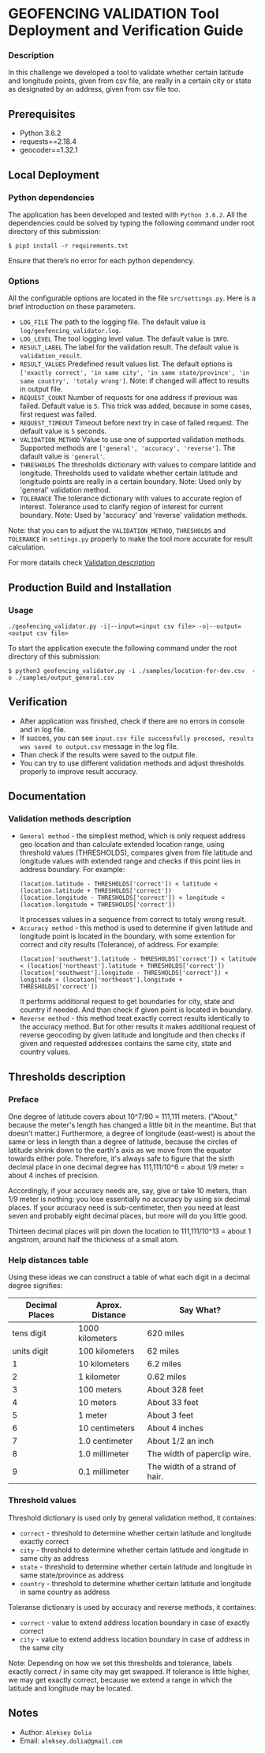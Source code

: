 # GEOFENCING VALIDATION Tool Deployment and Verification Guide

### Description
In this challenge we developed a tool to validate whether certain latitude and longitude points, given from csv file, are really in a certain city or state as designated by an address, given from csv file too.

## Prerequisites
* Python 3.6.2
* requests==2.18.4
* geocoder==1.32.1

## Local Deployment
### Python dependencies
The application has been developed and tested with `Python 3.6.2`.
All the dependencies could be solved by typing the following command under root directory of this submission:

```
$ pip3 install -r requirements.txt
```
Ensure that there’s no error for each python dependency.

### Options
All the configurable options are located in the file `src/settings.py`.
Here is a brief introduction on these parameters.

* `LOG_FILE` The path to the logging file. The default value is `log/geofencing_validator.log`.
* `LOG_LEVEL` The tool logging level value. The default value is `INFO`.
* `RESULT_LABEL` The label for the validation result. The default value is `validation_result`.
* `RESULT_VALUES` Predefined result values list. The default options is `['exactly correct', 'in same city', 'in same state/province', 'in same country', 'totaly wrong']`.
Note: if changed will affect to results in output file.
* `REQUEST_COUNT` Number of requests for one address if previous was failed. Default value is `5`.
This trick was added, because in some cases, first request was failed.
* `REQUEST_TIMEOUT` Timeout before next try in case of failed request. The default value is `5` seconds.
* `VALIDATION_METHOD` Value to use one of supported validation methods. Supported methods are `['general', 'accuracy', 'reverse']`. The dafault value is `'general'`.
* `THRESHOLDS` The thresholds dictionary with values to compare latitide and longitude. Thresholds used to validate whether certain latitude and longitude points are really in a certain boundary.
Note: Used only by 'general' validation method.
* `TOLERANCE` The tolerance dictionary with values to accurate region of interest. Tolerance used to clarify region of interest for current boundary.
Note: Used by 'accuracy' and 'reverse' validation methods.

Note: that you can to adjust the `VALIDATION_METHOD`, `THRESHOLDS` and `TOLERANCE` in `settings.py` properly to make the tool more accurate for result calculation.

For more datails check [Validation description](#documentation)

## Production Build and Installation
### Usage
```
./geofencing_validator.py -i|--input=<input csv file> -o|--output=<output csv file>
```

To start the application execute the following command under the root directory of this submission:

```
$ python3 geofencing_validator.py -i ./samples/location-for-dev.csv  -o ./samples/output_general.csv
```
## Verification

* After application was finished, check if there are no errors in console and in log file.
* If succes, you can see `input.csv file successfully procesed, results was saved to output.csv` message in the log file.
* Than check if the results were saved to the output file.
* You can try to use different validation methods and adjust thresholds properly to improve result accuracy.

## Documentation
### Validation methods description
* `General method` - the simpliest method, which is only request address geo location
  and than calculate extended location range, using threshold values (THRESHOLDS), compares given from file
  latitude and longitude values with extended range and checks if this point lies in address boundary.
  For example:
  ```
  (location.latitude - THRESHOLDS['correct']) < latitude < (location.latitude + THRESHOLDS['correct'])
  (location.longitude - THRESHOLDS['correct']) < longitude < (location.longitude + THRESHOLDS['correct'])
  ```
  It processes values in a sequence from correct to totaly wrong result.
* `Accuracy method` - this method is used to determine if given latitude and longitude point is
  located in the boundary, with some extention for correct and city results (Tolerance), of address.
    For example:
  ```
  (location['southwest'].latitude - THRESHOLDS['correct']) < latitude < (location['northeast'].latitude + THRESHOLDS['correct'])
  (location['southwest'].longitude - THRESHOLDS['correct']) < longitude < (location['northeast'].longitude + THRESHOLDS['correct'])
  ```
  It performs additional request to get boundaries for city, state and country if needed. And than check
  if given point is located in boundary.
* `Reverse method` - this method treat exactly correct results identically to the accuracy method.
  But for other results it makes additional request of reverse geocoding by given latitude and longitude
  and then checks if given and requested addresses contains the same city, state and country values.

## Thresholds description
### Preface
One degree of latitude covers about 10^7/90 = 111,111 meters. ("About," because the meter's length has changed a little bit in the meantime. But that doesn't matter.) Furthermore, a degree of longitude (east-west) is about the same or less in length than a degree of latitude, because the circles of latitude shrink down to the earth's axis as we move from the equator towards either pole. Therefore, it's always safe to figure that the sixth decimal place in one decimal degree has 111,111/10^6 = about 1/9 meter = about 4 inches of precision.

Accordingly, if your accuracy needs are, say, give or take 10 meters, than 1/9 meter is nothing: you lose essentially no accuracy by using six decimal places. If your accuracy need is sub-centimeter, then you need at least seven and probably eight decimal places, but more will do you little good.

Thirteen decimal places will pin down the location to 111,111/10^13 = about 1 angstrom, around half the thickness of a small atom.

### Help distances table
Using these ideas we can construct a table of what each digit in a decimal degree signifies:

| Decimal Places  | Aprox. Distance | Say What?                     |
|-----------------|-----------------|-------------------------------|
| tens digit      | 1000 kilometers | 620 miles                     |
| units digit     | 100 kilometers  | 62 miles                      |
| 1               | 10 kilometers   | 6.2 miles                     |
| 2               | 1 kilometer     | 0.62 miles                    |
| 3               | 100 meters      | About 328 feet                |
| 4               | 10 meters       | About 33 feet                 |
| 5               | 1 meter         | About 3 feet                  |
| 6               | 10 centimeters  | About 4 inches                |
| 7               | 1.0 centimeter  | About 1/2 an inch             |
| 8               | 1.0 millimeter  | The width of paperclip wire.  |
| 9               | 0.1 millimeter  | The width of a strand of hair.|

### Threshold values
Threshold dictionary is used only by general validation method, it containes:
* `correct` - threshold to determine whether certain latitude and longitude exactly correct
* `city` - threshold to determine whether certain latitude and longitude in same city as address
* `state` - threshold to determine whether certain latitude and longitude in same state/province as address
* `country` - threshold to determine whether certain latitude and longitude in same country as address

Toleranse dictionary is used by accuracy and reverse methods, it containes:
* `correct` - value to extend address location boundary in case of exactly correct
* `city` - value to extend address location boundary in case of address in the same city

Note: Depending on how we set this thresholds and tolerance, labels exactly correct / in same city may get swapped. If tolerance is little higher, we may get exactly correct, because we extend a range in which the latitude and longitude may be located.


## Notes
* Author: `Aleksey Dolia`
* Email: `aleksey.dolia@gmail.com`

